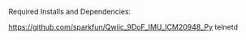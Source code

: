 Required Installs and Dependencies:

https://github.com/sparkfun/Qwiic_9DoF_IMU_ICM20948_Py
telnetd
